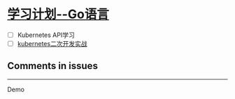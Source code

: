 # [学习计划--Go语言](https://github.com/EasonAssassin/blog_with_issues/issues/4)

- [ ] Kubernetes API学习
- [ ] [kubernetes二次开发实战](https://www.bilibili.com/video/BV1Np4y1W7rD?p=1&vd_source=99bae05747e5682b2ad99805f18aff51)

## Comments in issues

---

Demo
